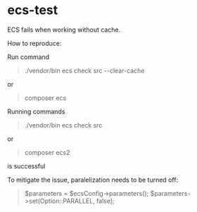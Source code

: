 # ecs-test

ECS fails when working without cache.

How to reproduce:

Run command

> ./vendor/bin ecs check src --clear-cache

or

> composer ecs

Running commands 

> ./vendor/bin ecs check src

or

> composer ecs2

is successful


To mitigate the issue, paralelization needs to be turned off:

> $parameters = $ecsConfig->parameters();
> $parameters->set(Option::PARALLEL, false);
